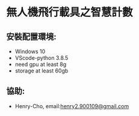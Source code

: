 # 無人機飛行載具之智慧計數

## 安裝配置環境:
- Windows 10
- VScode-python 3.8.5
- need gpu at least 8g
- storage at least 60gb

## 協助:
- Henry-Cho,
  email:henry2.900109@gmail.com
